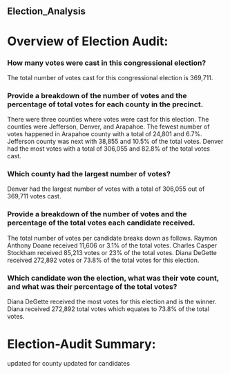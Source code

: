 ## Election_Analysis

# Overview of Election Audit:

### How many votes were cast in this congressional election?
The total number of votes cast for this congressional election is 369,711.

### Provide a breakdown of the number of votes and the percentage of total votes for each county in the precinct.
There were three counties where votes were cast for this election.  The counties were Jefferson, Denver, and Arapahoe.  The fewest number of votes happened in Arapahoe county with a total of 24,801 and 6.7%.  Jefferson county was next with 38,855 and 10.5% of the total votes.  Denver had the most votes with a total of 306,055 and 82.8% of the total votes cast.

### Which county had the largest number of votes?
Denver had the largest number of votes with a total of 306,055 out of 369,711 votes cast.

### Provide a breakdown of the number of votes and the percentage of the total votes each candidate received.
The total number of votes per candidate breaks down as follows.  Raymon Anthony Doane received 11,606 or 3.1% of the total votes.  Charles Casper Stockham received 85,213 votes or 23% of the total votes.  Diana DeGette received 272,892 votes or 73.8% of the total votes for this election.

### Which candidate won the election, what was their vote count, and what was their percentage of the total votes?
Diana DeGette received the most votes for this election and is the winner.  Diana received 272,892 total votes which equates to 73.8% of the total votes. 

# Election-Audit Summary:  
updated for county 
updated for candidates
